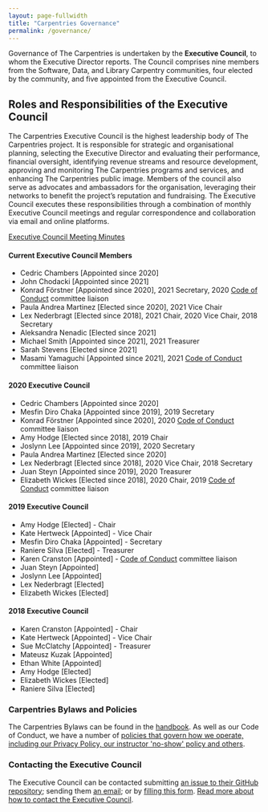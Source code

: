 ```yaml
---
layout: page-fullwidth
title: "Carpentries Governance"
permalink: /governance/
---
```


Governance of The Carpentries is undertaken by the **Executive Council**, to whom the Executive Director reports. The Council comprises nine members from the Software, Data, and Library Carpentry communities, four elected by the community, and five appointed from the Executive Council.

## Roles and Responsibilities of the Executive Council

The Carpentries Executive Council is the highest leadership body of The Carpentries project. It is responsible for strategic and organisational planning, selecting the Executive Director and evaluating their performance, financial oversight, identifying revenue streams and resource development, approving and monitoring The Carpentries programs and services, and enhancing The Carpentries public image. Members of the council also serve as advocates and ambassadors for the organisation, leveraging their networks to benefit the project’s reputation and fundraising. The Executive Council executes these responsibilities through a combination of monthly Executive Council meetings and regular correspondence and collaboration via email and online platforms.


[Executive Council Meeting Minutes](https://github.com/carpentries/executive-council-info/tree/master/minutes)

#### Current Executive Council Members

- Cedric Chambers [Appointed since 2020]
- John Chodacki [Appointed since 2021]
- Konrad Förstner [Appointed since 2020], 2021 Secretary, 2020 [Code of Conduct](https://docs.carpentries.org/topic_folders/policies/code-of-conduct.html) committee liaison
- Paula Andrea Martinez [Elected since 2020], 2021 Vice Chair
- Lex Nederbragt [Elected since 2018], 2021 Chair, 2020 Vice Chair, 2018 Secretary
- Aleksandra Nenadic [Elected since 2021]
- Michael Smith [Appointed since 2021], 2021 Treasurer
- Sarah Stevens [Elected since 2021]
- Masami Yamaguchi [Appointed since 2021], 2021 [Code of Conduct](https://docs.carpentries.org/topic_folders/policies/code-of-conduct.html) committee liaison

#### 2020 Executive Council

- Cedric Chambers [Appointed since 2020]
- Mesfin Diro Chaka [Appointed since 2019], 2019 Secretary
- Konrad Förstner [Appointed since 2020], 2020 [Code of Conduct](https://docs.carpentries.org/topic_folders/policies/code-of-conduct.html) committee liaison
- Amy Hodge [Elected since 2018], 2019 Chair
- Joslynn Lee [Appointed since 2019], 2020 Secretary
- Paula Andrea Martinez [Elected since 2020]
- Lex Nederbragt [Elected since 2018], 2020 Vice Chair, 2018 Secretary
- Juan Steyn [Appointed since 2019], 2020 Treasurer
- Elizabeth Wickes [Elected since 2018], 2020 Chair, 2019 [Code of Conduct](https://docs.carpentries.org/topic_folders/policies/code-of-conduct.html) committee liaison

#### 2019 Executive Council

- Amy Hodge [Elected] - Chair
- Kate Hertweck [Appointed] - Vice Chair
- Mesfin Diro Chaka [Appointed] - Secretary
- Raniere Silva [Elected] - Treasurer
- Karen Cranston [Appointed] - [Code of Conduct](https://docs.carpentries.org/topic_folders/policies/code-of-conduct.html) committee liaison
- Juan Steyn [Appointed]
- Joslynn Lee [Appointed]
- Lex Nederbragt [Elected]
- Elizabeth Wickes [Elected]

#### 2018 Executive Council

- Karen Cranston [Appointed] - Chair
- Kate Hertweck [Appointed] - Vice Chair
- Sue McClatchy [Appointed] - Treasurer
- Mateusz Kuzak [Appointed]
- Ethan White [Appointed]
- Amy Hodge [Elected]
- Elizabeth Wickes [Elected]
- Raniere Silva [Elected]

### Carpentries Bylaws and Policies

The Carpentries Bylaws can be found in the [handbook](https://docs.carpentries.org/topic_folders/governance/bylaws.html).
As well as our Code of Conduct, we have a number of [policies that govern how we operate, including our Privacy Policy, our instructor 'no-show' policy and others](https://docs.carpentries.org/topic_folders/policies/index.html).

### Contacting the Executive Council

The Executive Council can be contacted submitting [an issue to their GitHub repository](https://github.com/carpentries/executive-council-info/issues); sending them [an email](mailto:carpentries-executive-council@carpentries.org); or by [filling this form](https://docs.google.com/forms/d/e/1FAIpQLScdo7AlYfeQN-z5dnO-p8KVI8t17kQUc1VH-Cvrlga5txIwCA/viewform?usp=sf_link).  [Read more about how to contact the Executive Council](https://github.com/carpentries/executive-council-info).
